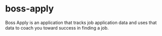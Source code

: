# boss-apply
Boss Apply is an application that tracks job application data and uses that data to coach you toward success in finding a job.
